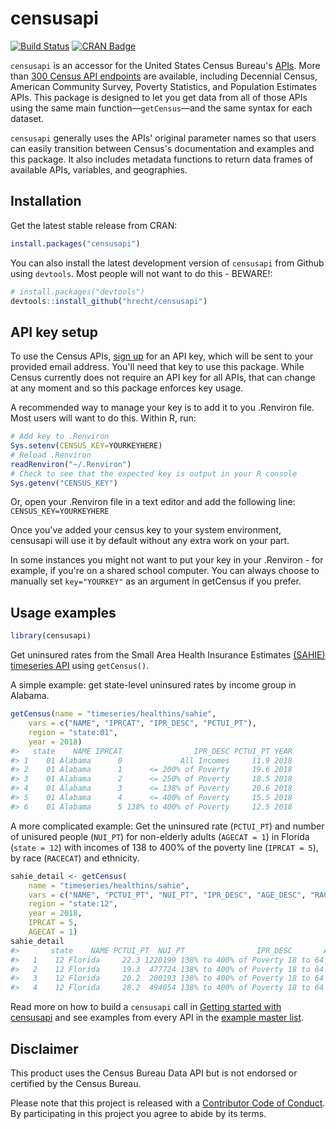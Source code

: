 # censusapi

[![Build Status](https://travis-ci.org/hrecht/censusapi.svg?branch=master)](https://travis-ci.org/hrecht/censusapi) [![CRAN Badge](https://www.r-pkg.org/badges/version/censusapi)](https://cran.r-project.org/package=censusapi)

`censusapi` is an accessor for the United States Census Bureau's [APIs](https://www.census.gov/developers/). More than [300 Census API endpoints](https://api.census.gov/data.html) are available, including Decennial Census, American Community Survey, Poverty Statistics, and Population Estimates APIs. This package is designed to let you get data from all of those APIs using the same main function—`getCensus`—and the same syntax for each dataset.

`censusapi` generally uses the APIs' original parameter names so that users can easily transition between Census's documentation and examples and this package. It also includes metadata functions to return data frames of available APIs, variables, and geographies.

## Installation
Get the latest stable release from CRAN: 
```R
install.packages("censusapi")
```

You can also install the latest development version of `censusapi` from Github using `devtools`. Most people will not want to do this - BEWARE!:
```R
# install.packages("devtools")
devtools::install_github("hrecht/censusapi")
```

## API key setup
To use the Census APIs, [sign up](http://api.census.gov/data/key_signup.html) for an API key, which will be sent to your provided email address. You'll need that key to use this package. While Census currently does not require an API key for all APIs, that can change at any moment and so this package enforces key usage.

A recommended way to manage your key is to add it to you .Renviron file. Most users will want to do this.
Within R, run:
```R
# Add key to .Renviron
Sys.setenv(CENSUS_KEY=YOURKEYHERE)
# Reload .Renviron
readRenviron("~/.Renviron")
# Check to see that the expected key is output in your R console
Sys.getenv("CENSUS_KEY")
```
Or, open your .Renviron file in a text editor and add the following line:
`CENSUS_KEY=YOURKEYHERE`

Once you've added your census key to your system environment, censusapi will use it by default without any extra work on your part. 

In some instances you might not want to put your key in your .Renviron - for example, if you're on a shared school computer. You can always choose to manually set `key="YOURKEY"` as an argument in getCensus if you prefer.

## Usage examples
```R
library(censusapi)
```

Get uninsured rates from the Small Area Health Insurance Estimates [(SAHIE) timeseries API](https://www.census.gov/data/developers/data-sets/Health-Insurance-Statistics.html) using `getCensus()`.

A simple example: get state-level uninsured rates by income group in Alabama.
```R 
getCensus(name = "timeseries/healthins/sahie",
	vars = c("NAME", "IPRCAT", "IPR_DESC", "PCTUI_PT"), 
	region = "state:01",
	year = 2018)
#>   state    NAME IPRCAT                IPR_DESC PCTUI_PT YEAR
#> 1    01 Alabama      0             All Incomes     11.9 2018
#> 2    01 Alabama      1      <= 200% of Poverty     19.6 2018
#> 3    01 Alabama      2      <= 250% of Poverty     18.5 2018
#> 4    01 Alabama      3      <= 138% of Poverty     20.6 2018
#> 5    01 Alabama      4      <= 400% of Poverty     15.5 2018
#> 6    01 Alabama      5 138% to 400% of Poverty     12.5 2018
```

A more complicated example: Get the uninsured rate (`PCTUI_PT`) and number of unisured people (`NUI_PT`) for non-elderly adults (`AGECAT = 1`) in Florida (`state = 12`) with incomes of 138 to 400% of the poverty line (`IPRCAT = 5`), by race (`RACECAT`) and ethnicity.
```R
sahie_detail <- getCensus(
	name = "timeseries/healthins/sahie",
	vars = c("NAME", "PCTUI_PT", "NUI_PT", "IPR_DESC", "AGE_DESC", "RACECAT", "RACE_DESC"), 
	region = "state:12", 
	year = 2018,
	IPRCAT = 5,
	AGECAT = 1)
sahie_detail
#>   	 state    NAME PCTUI_PT  NUI_PT                IPR_DESC       AGE_DESC RACECAT									RACE_DESC YEAR IPRCAT AGECAT
#>   1    12 Florida     22.3 1220199 138% to 400% of Poverty 18 to 64 years       0                	All Races 2018      5      1
#>   2    12 Florida     19.3  477724 138% to 400% of Poverty 18 to 64 years       1	White alone, not Hispanic 2018      5      1
#>   3    12 Florida     20.2  200193 138% to 400% of Poverty 18 to 64 years       2	Black alone, not Hispanic 2018      5      1
#>   4    12 Florida     28.2  494054 138% to 400% of Poverty 18 to 64 years       3	Black alone, not Hispanic 2018      5      1
```

Read more on how to build a `censusapi` call in [Getting started with censusapi](https://hrecht.github.io/censusapi/articles/getting-started.html) and see examples from every API in the [example master list](https://hrecht.github.io/censusapi/articles/example-masterlist.html).

## Disclaimer
This product uses the Census Bureau Data API but is not endorsed or certified by the Census Bureau.

Please note that this project is released with a [Contributor Code of Conduct](https://github.com/hrecht/censusapi/blob/master/CODE_OF_CONDUCT.md). By participating in this project you agree to abide by its terms.
